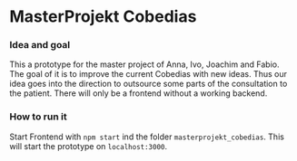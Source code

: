 # MasterProjekt Cobedias

### Idea and goal
This a prototype for the master project of Anna, Ivo, Joachim and Fabio. The goal of it is to improve the current Cobedias with new ideas. Thus our idea goes into the direction to outsource some parts of the consultation to the patient.
There will only be a frontend without a working backend.  

### How to run it
Start Frontend with `npm start` ind the folder `masterprojekt_cobedias`. This will start the prototype on `localhost:3000`. 


